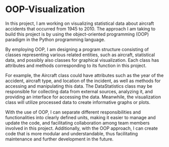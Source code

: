 # OOP-Visualization

In this project, I am working on visualizing statistical data about aircraft accidents that occurred from 1945 to 2010. The approach I am taking to build this project is by using the object-oriented programming (OOP) paradigm in the Python programming language.

By employing OOP, I am designing a program structure consisting of classes representing various related entities, such as aircraft, statistical data, and possibly also classes for graphical visualization.
Each class has attributes and methods corresponding to its function in this project.

For example, the Aircraft class could have attributes such as the year of the accident, aircraft type, and location of the incident, as well as methods for accessing and manipulating this data. The DataStatistics class may be responsible for collecting data from external sources, analyzing it, and providing an interface for accessing the data. Meanwhile, the visualization class will utilize processed data to create informative graphs or plots.

With the use of OOP, I can separate different responsibilities and functionalities into clearly defined units, making it easier to manage and update the code, and facilitating collaboration among team members involved in this project. Additionally, with the OOP approach, I can create code that is more modular and understandable, thus facilitating maintenance and further development in the future.
